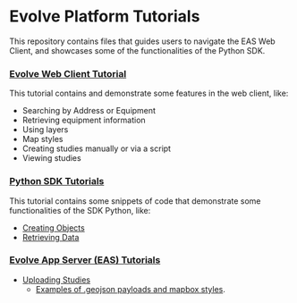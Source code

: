 # Evolve Platform Tutorials

This repository contains files that guides users to navigate the EAS Web Client, and showcases some of the functionalities 
of the Python SDK.

### [Evolve Web Client Tutorial](https://github.com/zepben/evolve-tutorials/blob/main/tutorials/web_client.md) 
This tutorial contains and demonstrate some features in the web client, like:
- Searching by Address or Equipment
- Retrieving equipment information
- Using layers
- Map styles
- Creating studies manually or via a script
- Viewing studies

### [Python SDK Tutorials](https://github.com/zepben/evolve-tutorials/tree/main/tutorials)
This tutorial contains some snippets of code that demonstrate some functionalities of the SDK Python, like:
- [Creating Objects](https://github.com/zepben/evolve-tutorials/blob/main/src/evolve_sdk/creating_objects.py)
- [Retrieving Data](https://github.com/zepben/evolve-tutorials/blob/main/src/evolve_sdk/query_data.py)
### [Evolve App Server (EAS) Tutorials](https://github.com/zepben/evolve-tutorials/tree/main/src/eas)
- [Uploading Studies](https://github.com/zepben/evolve-tutorials/blob/main/src/eas/upload_studies.py)
    - [Examples of .geojson payloads and mapbox styles](https://github.com/zepben/evolve-tutorials/tree/main/src/eas/line_length).   